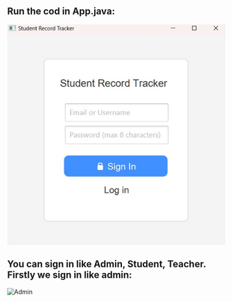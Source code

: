 ## Run the cod in App.java:
![App](photos/Login.jpg)


## You can sign in like Admin, Student, Teacher. Firstly we sign in like admin:
![Admin](photos/login%admin.jpg)
